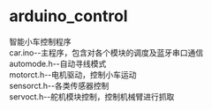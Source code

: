 # arduino_control  
智能小车控制程序  
car.ino--主程序，包含对各个模块的调度及蓝牙串口通信  
automode.h--自动寻线模式  
motorct.h--电机驱动，控制小车运动  
sensorct.h--各类传感器控制  
servoct.h--舵机模块控制，控制机械臂进行抓取  
